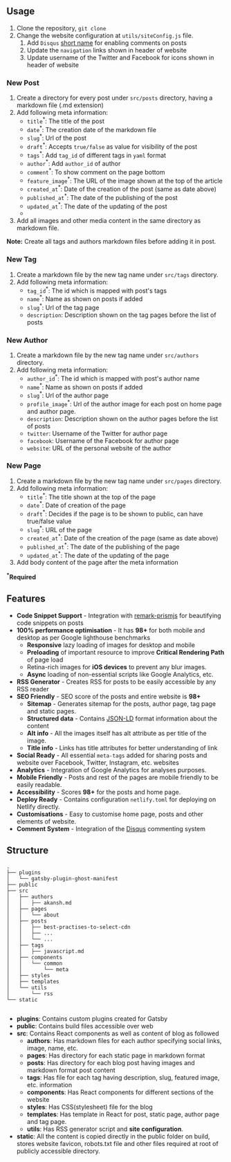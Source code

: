 ## Usage 
1. Clone the repository, `git clone `
2. Change the website configuration at `utils/siteConfig.js` file.
	1. Add `Disqus` [short name](https://help.disqus.com/en/articles/1717111-what-s-a-shortname) for enabling comments on posts
	2. Update the `navigation` links shown in header of website
	3. Update username of the Twitter and Facebook for icons shown in header of website

### New Post
1. Create a directory for every post under `src/posts` directory, having a markdown file (.md extension) 
2. Add following meta information:
	- `title`<sup>*</sup>: The title of the post
	- `date`<sup>*</sup>: The creation date of the markdown file
	- `slug`<sup>*</sup>: Url of the post
	- `draft`<sup>*</sup>: Accepts `true/false` as value for visibility of the post
	- `tags`<sup>*</sup>: Add `tag_id` of different tags in `yaml` format
	- `author`<sup>*</sup>: Add `author_id` of author
	- `comment`<sup>*</sup>: To show comment on the page bottom
	- `feature_image`<sup>*</sup>: The URL of the image shown at the top of the article
	-  `created_at`<sup>*</sup>: Date of the creation of the post (same as date above)
	- `published_at`<sup>*</sup>: The date of the publishing of the post
	- `updated_at`<sup>*</sup>: The date of the updating of the post
	- 
3. Add all images and other media content in the same directory as markdown file.

**Note:** Create all tags and authors markdown files before adding it in post.

### New Tag
1. Create a markdown file by the new tag name under `src/tags` directory. 
2. Add following meta information:
	- `tag_id`<sup>*</sup>: The id which is mapped with post's tags
	- `name`<sup>*</sup>: Name as shown on posts if added
	- `slug`<sup>*</sup>: Url of the tag page
	- `description`: Description shown on the tag pages before the list of posts

### New Author
1. Create a markdown file by the new tag name under `src/authors` directory. 
2. Add following meta information:
	- `author_id`<sup>*</sup>: The id which is mapped with post's author name
	- `name`<sup>*</sup>: Name as shown on posts if added
	- `slug`<sup>*</sup>: Url of the author page
	- `profile_image`<sup>*</sup>: Url of the author image for each post on home page and author page.
	- `description`: Description shown on the author pages before the list of posts
	- `twitter`: Username of the Twitter for author page
	- `facebook`: Username of the Facebook for author page
	- `website`: URL of the personal website of the author

### New Page
1. Create a markdown file by the new tag name under `src/pages` directory. 
2. Add following meta information: 
	- `title`<sup>*</sup>: The title shown at the top of the page
	- `date`<sup>*</sup>: Date of creation of the page
	- `draft`<sup>*</sup>: Decides if the page is to be shown to public, can have true/false value
	- `slug`<sup>*</sup>: URL of the page
	- `created_at`<sup>*</sup>: Date of the creation of the page (same as date above)
	- `published_at`<sup>*</sup>: The date of the publishing of the page
	- `updated_at`<sup>*</sup>: The date of the updating of the page
3. Add body content of the page after the meta information



**<sup>*</sup>Required**


## Features
- **Code Snippet Support** - Integration with [remark-prismjs](https://www.gatsbyjs.org/packages/gatsby-remark-prismjs/) for beautifying code snippets on posts
- **100% performance optimisation** -  It has **98+** for both mobile and desktop as per Google lighthouse benchmarks
	- **Responsive** lazy loading of images for desktop and mobile
	- **Preloading** of important resource to improve **Critical Rendering Path** of page load
	- Retina-rich images for **iOS devices** to prevent any blur images. 
	- **Async** loading of non-essential scripts like Google Analytics, etc.
- **RSS Generator** - Creates RSS for posts to be easily accessible by any RSS reader
- **SEO Friendly** - SEO score of the posts and entire website is **98+**
	- **Sitemap** - Generates sitemap for the posts, author page, tag page and static pages.
	- **Structured data** - Contains [JSON-LD](https://developers.google.com/search/docs/guides/intro-structured-data) format information about the content
	- **Alt info** - All the images itself has alt attribute as per title of the image.
	- **Title info** - Links has title attributes for better understanding of link
- **Social Ready** - All essential `meta-tags` added for sharing posts and website over Facebook, Twitter, Instagram, etc. websites
- **Analytics** - Integration of Google Analytics for analyses purposes.
- **Mobile Friendly** - Posts and rest of the pages are mobile friendly to be easily readable.
- **Accessibility** - Scores **98+** for the posts and home page.
- **Deploy Ready** - Contains configuration `netlify.toml` for deploying on Netlify directly.
- **Customisations** - Easy to customise home page, posts and other elements of website.
- **Comment System** - Integration of the [Disqus](https://github.com/disqus/disqus-react) commenting system

## Structure  
```  
.  
├── plugins  
│   └── gatsby-plugin-ghost-manifest  
├── public  
├── src
│   ├── authors
│   │   ├── akansh.md
│   ├── pages  
│   │   └── about  
│   ├── posts  
│   │   ├── best-practises-to-select-cdn
│   │   ├── ...  
│   │   └── ... 
│   ├── tags
│   │   ├── javascript.md
│   ├── components  
│   │   └── common  
│   │       └── meta
│   ├── styles 
│   ├── templates  
│   └── utils  
│       └── rss  
└── static  
  
```  
- **plugins**: Contains custom plugins created for Gatsby  
- **public**: Contains build files accessible over web  
- **src**: Contains React components as well as content of blog as followed
	- **authors**: Has markdown files for each author specifying social links, image, name, etc.
	- **pages**: Has directory for each static page in markdown format
	- **posts**: Has directory for each blog post having images and markdown format post content
	- **tags**: Has file for each tag having description, slug, featured image, etc. information
	-  **components**: Has React components for different sections of the website
	- **styles**: Has CSS(stylesheet) file for the blog
	- **templates**: Has template in React for post, static page, author page and tag page.
	- **utils**: Has RSS generator script and **site configuration**.
- **static**: All the content is copied directly in the public folder on build, stores website favicon, robots.txt file and other files required at root of publicly accessible directory.
